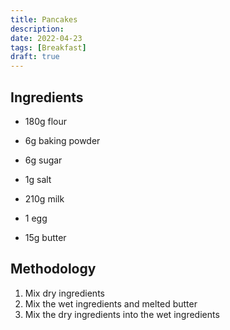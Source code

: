 ```yaml
---
title: Pancakes
description:
date: 2022-04-23
tags: [Breakfast]
draft: true
---
```


## Ingredients

- 180g flour
- 6g baking powder
- 6g sugar
- 1g salt

- 210g milk
- 1 egg
- 15g butter

## Methodology

1. Mix dry ingredients
2. Mix the wet ingredients and melted butter
3. Mix the dry ingredients into the wet ingredients
